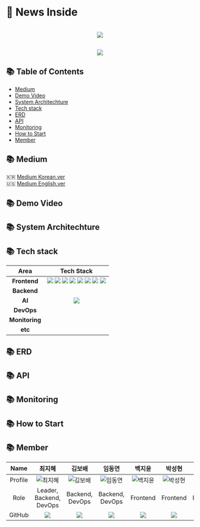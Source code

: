 # 📰 News Inside
<div align=center>
<br><img src="https://github.com/user-attachments/assets/aa71c2a1-35ea-4fd5-b5b6-6742abce32d6">

  
<br><img src="https://github.com/user-attachments/assets/703ba407-91a9-434f-879a-cacb1ee1e24f">


</div>

## 📚 Table of Contents
- [Medium](#-Medium)
- [Demo Video](#-Demo-Video)
- [System Architechture](#-System-Architechture)
- [Tech stack](#-Tech-Stack)
- [ERD](#-ERD)
- [API](#-API)
- [Monitoring](#-Monitoring)
- [How to Start](#-How-to-Start)
- [Member](#-Member)

## 📚 Medium
🇰🇷 [Medium Korean.ver]()
<br>🇺🇸 [Medium English.ver]()

## 📚 Demo Video

## 📚 System Architechture

## 📚 Tech stack

|Area|Tech Stack|
|:---:|:---:|
|<b>Frontend</b>|<img src="https://img.shields.io/badge/react-61DAFB?style=for-the-badge&logo=react&logoColor=black"> <img src="https://img.shields.io/badge/typescript-%23007ACC.svg?style=for-the-badge&logo=typescript&logoColor=white"> <img src="https://img.shields.io/badge/vite-%23646CFF.svg?style=for-the-badge&logo=vite&logoColor=white"> <img src="https://img.shields.io/badge/Tailwind CSS-06B6D4?style=for-the-badge&logo=Tailwind CSS&logoColor=white"> <img src="https://img.shields.io/badge/D3.js-F9A03C?style=for-the-badge&logo=D3.js&logoColor=white"/> <img src="https://img.shields.io/badge/reactquery-FF4154?style=for-the-badge&logo=reactquery&logoColor=white" /> <img src="https://img.shields.io/badge/ESLint-4B32C3?style=for-the-badge&logo=ESLint&logoColor=white"> <img src="https://img.shields.io/badge/Prettier-FFCC00?style=for-the-badge&logo=prettier&logoColor=white">|
|<b>Backend</b>||
|<b>AI</b>|<img src="https://img.shields.io/badge/chatGPT-74aa9c?style=for-the-badge&logo=openai&logoColor=white">|
|<b>DevOps</b>||
|<b>Monitoring</b>||
|<b>etc</b>||

## 📚 ERD

## 📚 API

## 📚 Monitoring

## 📚 How to Start

## 📚 Member

|Name|최지혜|김보배|임동연|백지윤|박성현|한승곤|
|:---:|:---:|:---:|:---:|:---:|:---:|:---:|
|Profile|![최지혜](https://github.com/jihye1006.png)|![김보배](https://github.com/Kimbobae1.png)|![임동연](https://github.com/caosisa.png)|![백지윤](https://github.com/baekjiyun.png)|![박성현](https://github.com/NightStar96.png)|![한승곤](https://github.com/invalidhuman.png)|
|Role|Leader, Backend, DevOps|Backend, DevOps|Backend, DevOps|Frontend|Frontend|Frontend|
|GitHub|<a href="https://github.com/jihye1006"><img src="http://img.shields.io/badge/jihye1006-green?style=social&logo=github"/></a>|<a href="https://github.com/Kimbobae1"><img src="http://img.shields.io/badge/Kimbobae1-green?style=social&logo=github"/></a>|<a href="https://github.com/caosisa"><img src="http://img.shields.io/badge/caosisa-green?style=social&logo=github"/></a>|<a href="https://github.com/baekjiyun"><img src="http://img.shields.io/badge/baekjiyun-green?style=social&logo=github"/></a>|<a href="https://github.com/NightStar96"><img src="http://img.shields.io/badge/NightStar96-green?style=social&logo=github"/></a>|<a href="https://github.com/invalidhuman"><img src="http://img.shields.io/badge/invalidhuman-green?style=social&logo=github"/></a>|
